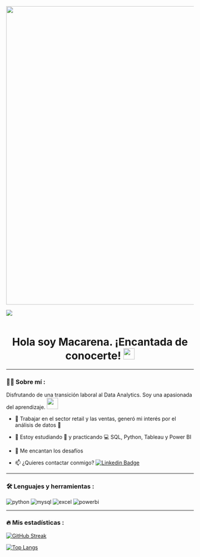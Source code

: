 <!--
**macaabarzua/macaabarzua** is a ✨ _special_ ✨ repository because its `README.md` (this file) appears on your GitHub profile.
![Banner](https://github.com/user-attachments/assets/9194ca57-32df-4758-9caf-b40f62e709e8)
-->

<div id="header" align="center">
  <img decoding="async" src="https://github.com/user-attachments/assets/9194ca57-32df-4758-9caf-b40f62e709e8" width="800"/>
</div>

[![](https://img.shields.io/badge/LinkedIn-0077B5?style=for-the-badge&logo=linkedin&logoColor=white)](https://www.linkedin.com/in/macarena-abarzua-ordenes-/)

<div id="badges" align="center">
<img decoding="async" src="https://visitor-badge-reloaded.herokuapp.com/badge?page_id=macaabarzua.macaabarzua&color=00cf00" alt=""/>

<h1>
  Hola soy Macarena. ¡Encantada de conocerte!
  <img decoding="async" src="https://media.giphy.com/media/hvRJCLFzcasrR4ia7z/giphy.gif" width="30px"/>
</h1>

---
 <div id="header" align="left">

### :woman_technologist: Sobre mí :

Disfrutando de una transición laboral al Data Analytics. Soy una apasionada del aprendizaje. <img decoding="async" src="https://media.giphy.com/media/WUlplcMpOCEmTGBtBW/giphy.gif" width="30">

* :telescope: Trabajar en el sector retail y las ventas, generó mi interés por el análisis de datos :muscle:

* :seedling: Estoy estudiando :blue_book: y practicando :computer: SQL, Python, Tableau y Power BI

* :heartbeat: Me encantan los desafíos

* :mailbox: ¿Quieres contactar conmigo? [![Linkedin Badge](https://img.shields.io/badge/-Macarena-blue?style=flat&logo=Linkedin&logoColor=white)](https://www.linkedin.com/in/macarena-abarzua-ordenes-/)

---

### :hammer_and_wrench: Lenguajes y herramientas :
<div id="header" align="left">
    <img decoding="async" src="https://img.shields.io/badge/Python-3776AB?style=for-the-badge&logo=python&logoColor=white" alt="python"/>
  </a>
    <img decoding="async" src="https://img.shields.io/badge/MySQL-6DB33F?style=for-the-badge&logo=mysql&logoColor=white" alt="mysql"/>
  </a>
 <img decoding="async" src="https://img.shields.io/badge/Microsoft_Excel-217346?style=for-the-badge&logo=microsoft-excel&logoColor=white" alt="excel"/>
  </a>
 <img decoding="async" src="https://img.shields.io/badge/Power_BI-FFBE00?style=for-the-badge&logo=Power-BI&logoColor=white" alt="powerbi"/>
  </a>

</div>

---

### :fire: Mis estadísticas :
[![GitHub Streak](http://github-readme-streak-stats.herokuapp.com?user=macaabarzua&theme=dark&background=000000)](https://git.io/streak-stats)

[![Top Langs](https://github-readme-stats.vercel.app/api/top-langs/?username=noelianav91&layout=compact&theme=vision-friendly-dark)](https://github.com/anuraghazra/github-readme-stats)

